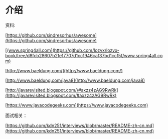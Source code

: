 # 介绍

资料:

[https://github.com/sindresorhus/awesome](https://github.com/sindresorhus/awesome)

[/www.spring4all.com](https://github.com/lozvx/lozvx-book/tree/d8fcb28607b2fe17707d1cc1946caf37bd1ccf5f/www.spring4all.com)

[http://www.baeldung.com/](http://www.baeldung.com/)

[http://www.baeldung.com/java8](http://www.baeldung.com/java8)

[http://javarevisited.blogspot.com/\#axzz4zAG9RwRk](http://javarevisited.blogspot.com/#axzz4zAG9RwRk)

[https://www.javacodegeeks.com](https://www.javacodegeeks.com)

面试相关：

[https://github.com/kdn251/interviews/blob/master/README-zh-cn.md](https://github.com/kdn251/interviews/blob/master/README-zh-cn.md)

